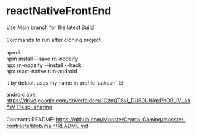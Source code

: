 # reactNativeFrontEnd

Use Main branch for the latest Build <br />
 <br />
Commands to run after cloning project<br />
 <br />
npm i<br />
npm install --save rn-nodeify<br />
npx rn-nodeify --install --hack<br />
npx react-native run-android<br />

it by default uses my name in profile 'aakash' 😅<br />

android apk: https://drive.google.com/drive/folders/1CznQTSxI_DU60UNiqxPhO9LlVLaAYsVT?usp=sharing <br />
<br />
Contracts README: https://github.com/MonsterCrypto-Gaming/monster-contracts/blob/main/README.md<br />
